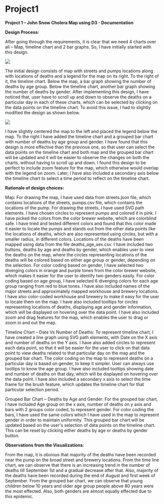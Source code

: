 # Project1
 
 **Project 1 – John Snow Cholera Map using D3 - Documentation**

**Design Process:**

After going through the requirements, it is clear that we need 4 charts over all – Map, timeline chart and 2 bar graphs. So, I have initially started with this design.

![](RackMultipart20201005-4-1nmyb10_html_c3529fb6a2b460a5.png)

The initial design consists of map with streets and pumps locations along with locations of deaths and a legend for the map on its right. To the right of it, the timeline chart. Below the map, a bar graph showing the number of deaths by age group. Below the timeline chart, another bar graph showing the number of deaths by gender. After implementing this design, I have noticed that, user have to scroll up and down to observe the deaths on a particular day in each of these charts, which can be selected by clicking on the data points on the timeline chart. To avoid this issue, I had to slightly modified the design as shown below.

![](RackMultipart20201005-4-1nmyb10_html_7d7ed73554739b3d.png)

I have slightly centered the map to the left and placed the legend below the map. To the right I have added the timeline chart and a grouped bar chart with number of deaths by age group and gender. I have found that this design is more effective than the previous one, so that user can select the data points on the timeline chart and both map and the grouped bar chart will be updated and it will be easier to observe the changes on both the charts, without having to scroll up and down. I found this design to be perfect to include zoom feature for the map, which otherwise would overlap with the legend on zoom. Later, I have also included a secondary axis below the timeline chart to select a time period to reflect on the timeline chart.

**Rationale of design choices:**

Map: For drawing the map, I have used data from streets.json file, which contains locations of the streets, pumps.csv file, which contains the locations of the pump. For drawing the streets, I have used SVG path elements. I have chosen circles to represent pumps and colored it in pink. I have picked the colors from the color brewer website, which are colorblind safe. I have tried and tested different colors and found that this color made it easier to locate the pumps and stands out from the other data points like the locations of deaths, which are also represented using circles, but with a smaller radius, in different colors. Locations of the deaths have been mapped using data from the file deaths\_age\_sex.csv. I have included two buttons, deaths by age and deaths by gender, which enables user to view the deaths on the map, where the circles representing locations of the deaths will be colored based on either age group or gender, depending on the selection. For color coding based on gender, I have selected two diverging colors in orange and purple tones from the color brewer website, which makes it easier for the user to identify two genders easily. For color coding based on age group, I have selected 6 diverging colors for each age group ranging from red to blue tones. I have also included names of the major streets and approximately mapped workhouse and brewery locations. I have also color-coded workhouse and brewery to make it easy for the user to locate them on the map. I have also included tooltips for circles representing locations of deaths, displaying age and gender information, which will be displayed on hovering over the data point. I have also included zoom and drag features for the map, which enables the user to drag or zoom in and out the map.

Timeline Chart – Date Vs Number of Deaths: To represent timeline chart, I have created a line graph using SVG path elements, with Date on the X axis and number of deaths on the Y axis. I have also added circles to represent each data point, so that it will be easier for the user to click on that data point to view deaths related to that particular day on the map and the grouped bar chart. The color coding on the map to represent deaths on a particular day is based on gender, to keep it simpler. User can always use tooltips to know the age group. I have also included tooltips showing date and number of deaths on that day, which will be displayed on hovering over the data point. I have also included a secondary x axis to select the time frame for the brush feature, which updates the timeline chart for that particular selection period.

Grouped Bar Chart – Deaths by Age and Gender: For the grouped bar chart, I have included Age group on the x axis, number of deaths on y axis and bars with 2 groups color coded, to represent gender. For color coding the bars, I have used the same colors which I have used in the map to represent gender in order to maintain uniformity. This grouped bar chart will be updated based on the user&#39;s selection of data points on the timeline chart. This can be reset by clicking either deaths by age or deaths by gender button.

**Observations from the Visualizations:**

From the map, it is obvious that majority of the deaths have been recorded near the pump on the broad street and brewery locations. From the time line chart, we can observe that there is an increasing trend in the number of deaths till September 1st and a gradual decrease after that. Also, majority of the deaths have been recorded during the end of August and first week of September. From the grouped bar chart, we can observe that young children below 10 years and older age group people above 80 years were the most effected. Also, both genders are almost equally effected due to this epidemic.
